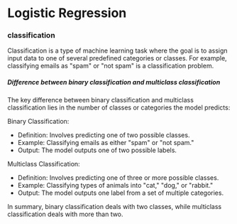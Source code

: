 # Logistic Regression 

### classification 

Classification is a type of machine learning task where the goal is to assign input data to one of several predefined categories or classes. For example, classifying emails as "spam" or "not spam" is a classification problem.

##### Difference between binary classification and multiclass classification

The key difference between binary classification and multiclass classification lies in the number of classes or categories the model predicts:

Binary Classification:

- Definition: Involves predicting one of two possible classes.
- Example: Classifying emails as either "spam" or "not spam."
- Output: The model outputs one of two possible labels.

Multiclass Classification:

- Definition: Involves predicting one of three or more possible classes.
- Example: Classifying types of animals into "cat," "dog," or "rabbit."
- Output: The model outputs one label from a set of multiple categories.

In summary, binary classification deals with two classes, while multiclass classification deals with more than two.
